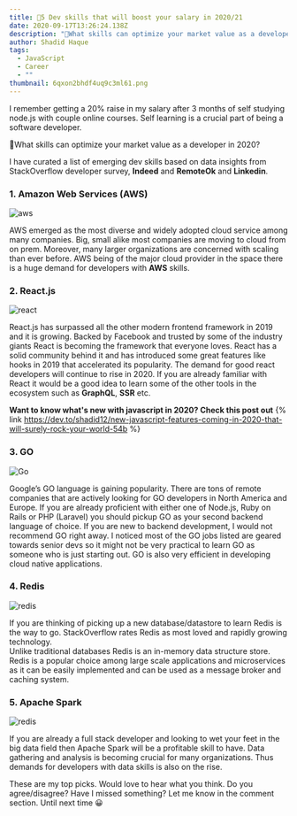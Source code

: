 ```yaml
---
title: 🎉5 Dev skills that will boost your salary in 2020/21
date: 2020-09-17T13:26:24.138Z
description: "🤔What skills can optimize your market value as a developer in 2020? "
author: Shadid Haque
tags:
  - JavaScript
  - Career
  - ""
thumbnail: 6qxon2bhdf4uq9c3ml61.png
---
```

I remember getting a 20% raise in my salary after 3 months of self studying node.js with couple online courses. Self learning is a crucial part of being a software developer.

🤔What skills can optimize your market value as a developer in 2020? 

I have curated a list of emerging dev skills based on data insights from StackOverflow developer survey, **Indeed** and **RemoteOk** and **Linkedin**.


### 1. **Amazon Web Services (AWS)**
![aws](https://botw-pd.s3.amazonaws.com/styles/logo-thumbnail/s3/102017/logo_0.png?17TK91b1B6OvV2MFrCLfukw1c8oEaNr6&itok=vsanFiUj)

AWS emerged as the most diverse and widely adopted cloud service among many companies. Big, small alike most companies are moving to cloud from on prem. Moreover, many larger organizations are concerned with scaling than ever before. AWS being of the major cloud provider in the space there is a huge demand for developers with **AWS** skills. 

### 2. **React.js**
![react](https://mildaintrainings.com/wp-content/uploads/2017/11/react-logo.png)

React.js has surpassed all the other modern frontend framework in 2019 and it is growing. Backed by Facebook and trusted by some of the industry giants React is becoming the framework that everyone loves. React has a solid community behind it and has introduced some great features like hooks in 2019 that accelerated its popularity. The demand for good react developers will continue to rise in 2020. If you are already familiar with React it would be a good idea to learn some of the other tools in the ecosystem such as **GraphQL**, **SSR** etc.

**Want to know what's new with javascript in 2020? Check this post out**
{% link https://dev.to/shadid12/new-javascript-features-coming-in-2020-that-will-surely-rock-your-world-54b %}


### 3. **GO**
![Go](https://pbs.twimg.com/profile_images/881217859451461632/xcUchq7Z_400x400.jpg)

Google’s GO language is gaining popularity. There are tons of remote companies that are actively looking for GO developers in North America and Europe. If you are already proficient with either one of Node.js, Ruby on Rails or PHP (Laravel) you should pickup GO as your second backend language of choice. If you are new to backend development, I would not recommend GO right away. I noticed most of the GO jobs listed are geared towards senior devs so it might not be very practical to learn GO as someone who is just starting out. GO is also very efficient in developing cloud native applications.

### 4. **Redis**
![redis](https://itknowledgeexchange.techtarget.com/open-source-insider/files/2016/05/1111b9e1s2wd2d2d-300x300.jpg)

If you are thinking of picking up a new database/datastore to learn Redis is the way to go. StackOverflow rates Redis as most loved and rapidly growing technology.  
Unlike traditional databases Redis is an in-memory data structure store. Redis is a popular choice among large scale applications and microservices as it can be easily implemented and can be used as a message broker and caching system. 

### 5. **Apache Spark**
![redis](https://upload.wikimedia.org/wikipedia/commons/thumb/f/f3/Apache_Spark_logo.svg/388px-Apache_Spark_logo.svg.png)

If you are already a full stack developer and looking to wet your feet in the big data field then Apache Spark will be a profitable skill to have. Data gathering and analysis is becoming crucial for many organizations. Thus demands for developers with data skills is also on the rise. 

These are my top picks. Would love to hear what you think. Do you agree/disagree? Have I missed something? Let me know in the comment section. Until next time 😀
